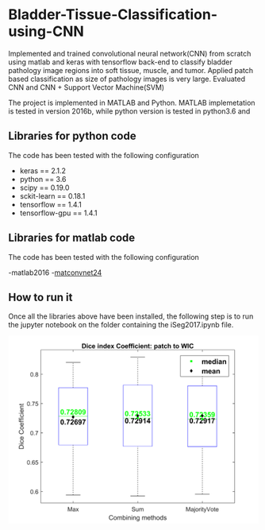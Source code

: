 # Bladder-Tissue-Classification-using-CNN

Implemented and trained convolutional neural network(CNN) from scratch using matlab and keras with tensorflow
back-end to classify bladder pathology image regions into soft tissue, muscle, and tumor. Applied patch based classification as size of pathology images is very large. Evaluated CNN and CNN + Support Vector Machine(SVM)



The project is implemented in MATLAB and Python. MATLAB implemetation is tested in version 2016b, while python version is tested in python3.6 and 

## Libraries for python code
The code has been tested with the following configuration

- keras == 2.1.2
- python == 3.6
- scipy == 0.19.0
- sckit-learn == 0.18.1
- tensorflow == 1.4.1
- tensorflow-gpu == 1.4.1

## Libraries for matlab code
The code has been tested with the following configuration

-matlab2016
-[matconvnet24](http://www.vlfeat.org/matconvnet/)

## How to run it
Once all the libraries above have been installed, the following step is to run the jupyter notebook on the folder containing the iSeg2017.ipynb file. 

![alt text](confusionMatric_ROC_and_DSC/DC_boxplot.png "Description goes here")
